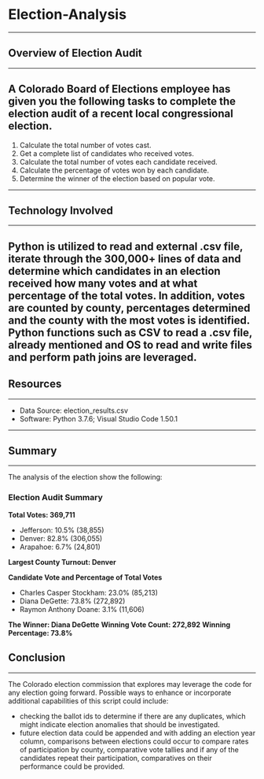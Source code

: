 # Election-Analysis
---
## Overview of Election Audit
---
A Colorado Board of Elections employee has given you the following tasks to complete the election audit of a recent local congressional election.
---
1.  Calculate the total number of votes cast.
2.  Get a complete list of candidates who received votes.
3.  Calculate the total number of votes each candidate received.
4.  Calculate the percentage of votes won by each candidate.
5.  Determine the winner of the election based on popular vote.
---
## Technology Involved
---
Python is utilized to read and external .csv file, iterate through the 300,000+ lines of data and determine which candidates in an election received how many votes and at what percentage of the total votes.  In addition, votes are counted by county, percentages determined and the county with the most votes is identified.  Python functions such as CSV to read a .csv file, already mentioned and OS to read and write files and perform path joins are leveraged.
---
## Resources
---
* Data Source:  election_results.csv
* Software:  Python 3.7.6; Visual Studio Code 1.50.1
---
## Summary
---
The analysis of the election show the following:
 
### Election Audit Summary

**Total Votes: 369,711**

* Jefferson: 10.5% (38,855)
* Denver: 82.8% (306,055)
* Arapahoe: 6.7% (24,801)

**Largest County Turnout:  Denver**

**Candidate Vote and Percentage of Total Votes**
* Charles Casper Stockham: 23.0% (85,213)
* Diana DeGette: 73.8% (272,892)
* Raymon Anthony Doane: 3.1% (11,606)

**The Winner: Diana DeGette**
**Winning Vote Count: 272,892**
**Winning Percentage: 73.8%**

## Conclusion
---
The Colorado election commission that explores may leverage the code for any election going forward.  Possible ways to enhance or incorporate additional capabilities of this script could include:
* checking the ballot ids to determine if there are any duplicates, which might indicate election anomalies that should be investigated.
* future election data could be appended and with adding an election year column, comparisons between elections could occur to compare rates of participation by county, comparative vote tallies and if any of the candidates repeat their participation, comparatives on their performance could be provided.
